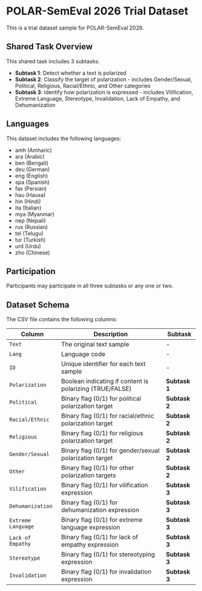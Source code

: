 # POLAR-SemEval 2026 Trial Dataset

This is a trial dataset sample for POLAR-SemEval 2026.

## Shared Task Overview

This shared task includes 3 subtasks:

- **Subtask 1**: Detect whether a text is polarized
- **Subtask 2**: Classify the target of polarization - includes Gender/Sexual, Political, Religious, Racial/Ethnic, and Other categories
- **Subtask 3**: Identify how polarization is expressed - includes Vilification, Extreme Language, Stereotype, Invalidation, Lack of Empathy, and Dehumanization

## Languages

This dataset includes the following languages:
- amh (Amharic)
- ara (Arabic)
- ben (Bengali)
- deu (German)
- eng (English)
- spa (Spanish)
- fas (Persian)
- hau (Hausa)
- hin (Hindi)
- ita (Italian)
- mya (Myanmar)
- nep (Nepali)
- rus (Russian)
- tel (Telugu)
- tur (Turkish)
- urd (Urdu)
- zho (Chinese)

## Participation

Participants may participate in all three subtasks or any one or two.

## Dataset Schema

The CSV file contains the following columns:

| Column | Description | Subtask |
|--------|-------------|------|
| `Text` | The original text sample | - |
| `Lang` | Language code | - |
| `ID` | Unique identifier for each text sample | - |
| `Polarization` | Boolean indicating if content is polarizing (TRUE/FALSE) | **Subtask 1** |
| `Political` | Binary flag (0/1) for political polarization target | **Subtask 2** |
| `Racial/Ethnic` | Binary flag (0/1) for racial/ethnic polarization target | **Subtask 2** |
| `Religious` | Binary flag (0/1) for religious polarization target | **Subtask 2** |
| `Gender/Sexual` | Binary flag (0/1) for gender/sexual polarization target | **Subtask 2** |
| `Other` | Binary flag (0/1) for other polarization targets | **Subtask 2** |
| `Vilification` | Binary flag (0/1) for vilification expression | **Subtask 3** |
| `Dehumanization` | Binary flag (0/1) for dehumanization expression | **Subtask 3** |
| `Extreme Language` | Binary flag (0/1) for extreme language expression | **Subtask 3** |
| `Lack of Empathy` | Binary flag (0/1) for lack of empathy expression | **Subtask 3** |
| `Stereotype` | Binary flag (0/1) for stereotyping expression | **Subtask 3** |
| `Invalidation` | Binary flag (0/1) for invalidation expression | **Subtask 3** |
